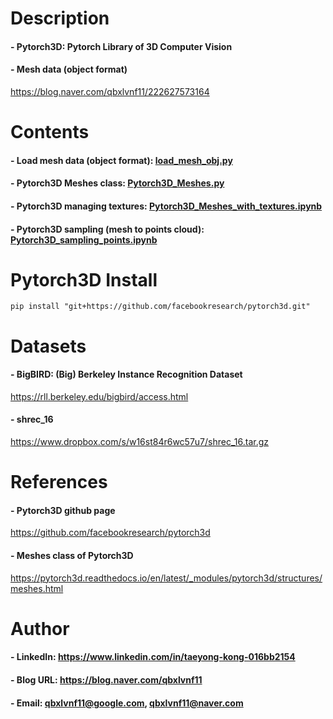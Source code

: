 
Description
=============

#### - Pytorch3D: Pytorch Library of 3D Computer Vision

#### - Mesh data (object format)
https://blog.naver.com/qbxlvnf11/222627573164

Contents
=============

#### - Load mesh data (object format): [load_mesh_obj.py](https://github.com/qbxlvnf11/pytorch3d-tutorial/blob/main/code/Pytorch3D_Meshes.py)
#### - Pytorch3D Meshes class: [Pytorch3D_Meshes.py](https://github.com/qbxlvnf11/pytorch3d-tutorial/blob/main/code/Pytorch3D_Meshes.py)
#### - Pytorch3D managing textures: [Pytorch3D_Meshes_with_textures.ipynb](https://github.com/qbxlvnf11/pytorch3d-tutorial/blob/main/code/Pytorch3D_Meshes_with_textures.ipynb)
#### - Pytorch3D sampling (mesh to points cloud): [Pytorch3D_sampling_points.ipynb](https://github.com/qbxlvnf11/pytorch3d-tutorial/blob/main/code/Pytorch3D_sampling_points.ipynb)

Pytorch3D Install
=============

```
pip install "git+https://github.com/facebookresearch/pytorch3d.git"
```

  
Datasets
=============

#### - BigBIRD: (Big) Berkeley Instance Recognition Dataset

https://rll.berkeley.edu/bigbird/access.html

#### - shrec_16

https://www.dropbox.com/s/w16st84r6wc57u7/shrec_16.tar.gz

References
=============

#### - Pytorch3D github page

https://github.com/facebookresearch/pytorch3d

#### - Meshes class of Pytorch3D

https://pytorch3d.readthedocs.io/en/latest/_modules/pytorch3d/structures/meshes.html


Author
=============

#### - LinkedIn: https://www.linkedin.com/in/taeyong-kong-016bb2154

#### - Blog URL: https://blog.naver.com/qbxlvnf11

#### - Email: qbxlvnf11@google.com, qbxlvnf11@naver.com

